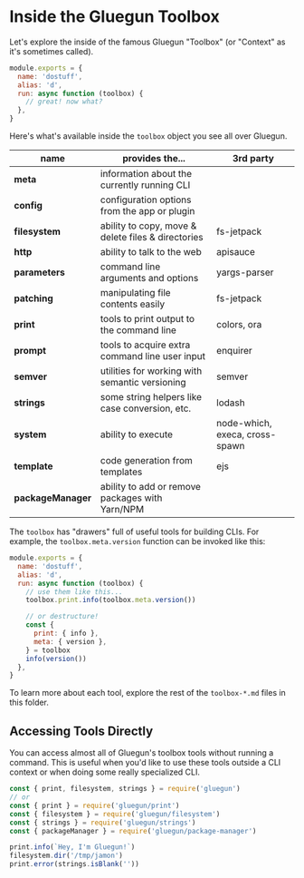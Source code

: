 # Inside the Gluegun Toolbox

Let's explore the inside of the famous Gluegun "Toolbox" (or "Context" as it's sometimes called).

```js
module.exports = {
  name: 'dostuff',
  alias: 'd',
  run: async function (toolbox) {
    // great! now what?
  },
}
```

Here's what's available inside the `toolbox` object you see all over Gluegun.

| name               | provides the...                                    | 3rd party                      |
| ------------------ | -------------------------------------------------- | ------------------------------ |
| **meta**           | information about the currently running CLI        |                                |
| **config**         | configuration options from the app or plugin       |                                |
| **filesystem**     | ability to copy, move & delete files & directories | fs-jetpack                     |
| **http**           | ability to talk to the web                         | apisauce                       |
| **parameters**     | command line arguments and options                 | yargs-parser                   |
| **patching**       | manipulating file contents easily                  | fs-jetpack                     |
| **print**          | tools to print output to the command line          | colors, ora                    |
| **prompt**         | tools to acquire extra command line user input     | enquirer                       |
| **semver**         | utilities for working with semantic versioning     | semver                         |
| **strings**        | some string helpers like case conversion, etc.     | lodash                         |
| **system**         | ability to execute                                 | node-which, execa, cross-spawn |
| **template**       | code generation from templates                     | ejs                            |
| **packageManager** | ability to add or remove packages with Yarn/NPM    |                                |

The `toolbox` has "drawers" full of useful tools for building CLIs. For example, the `toolbox.meta.version` function can
be invoked like this:

```js
module.exports = {
  name: 'dostuff',
  alias: 'd',
  run: async function (toolbox) {
    // use them like this...
    toolbox.print.info(toolbox.meta.version())

    // or destructure!
    const {
      print: { info },
      meta: { version },
    } = toolbox
    info(version())
  },
}
```

To learn more about each tool, explore the rest of the `toolbox-*.md` files in this folder.

## Accessing Tools Directly

You can access almost all of Gluegun's toolbox tools without running a command. This is useful when you'd like to use
these tools outside a CLI context or when doing some really specialized CLI.

```js
const { print, filesystem, strings } = require('gluegun')
// or
const { print } = require('gluegun/print')
const { filesystem } = require('gluegun/filesystem')
const { strings } = require('gluegun/strings')
const { packageManager } = require('gluegun/package-manager')

print.info(`Hey, I'm Gluegun!`)
filesystem.dir('/tmp/jamon')
print.error(strings.isBlank(''))
```
